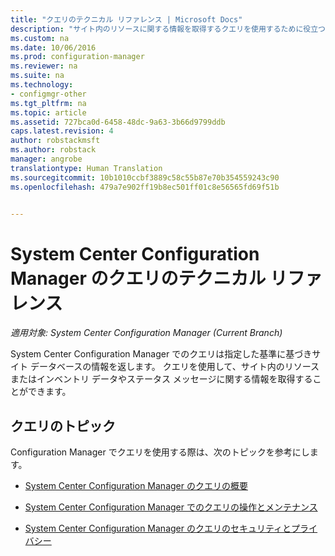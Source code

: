 ```yaml
---
title: "クエリのテクニカル リファレンス | Microsoft Docs"
description: "サイト内のリソースに関する情報を取得するクエリを使用するために役立つトピックの一覧を参照してください。"
ms.custom: na
ms.date: 10/06/2016
ms.prod: configuration-manager
ms.reviewer: na
ms.suite: na
ms.technology:
- configmgr-other
ms.tgt_pltfrm: na
ms.topic: article
ms.assetid: 727bca0d-6458-48dc-9a63-3b66d9799ddb
caps.latest.revision: 4
author: robstackmsft
ms.author: robstack
manager: angrobe
translationtype: Human Translation
ms.sourcegitcommit: 10b1010ccbf3889c58c55b87e70b354559243c90
ms.openlocfilehash: 479a7e902ff19b8ec501ff01c8e56565fd69f51b


---                     
```

# <a name="queries-technical-reference-for-system-center-configuration-manager"></a>System Center Configuration Manager のクエリのテクニカル リファレンス

*適用対象: System Center Configuration Manager (Current Branch)*

System Center Configuration Manager でのクエリは指定した基準に基づきサイト データベースの情報を返します。 クエリを使用して、サイト内のリソースまたはインベントリ データやステータス メッセージに関する情報を取得することができます。  

## <a name="queries-topics"></a>クエリのトピック  
 Configuration Manager でクエリを使用する際は、次のトピックを参考にします。  

-   [System Center Configuration Manager のクエリの概要](../../../core/servers/manage/introduction-to-queries.md)  

-   [System Center Configuration Manager でのクエリの操作とメンテナンス](../../../core/servers/manage/operations-and-maintenance-for-queries.md)  

-   [System Center Configuration Manager のクエリのセキュリティとプライバシー](../../../core/servers/manage/security-and-privacy-for-queries.md)  



<!--HONumber=Dec16_HO3-->


